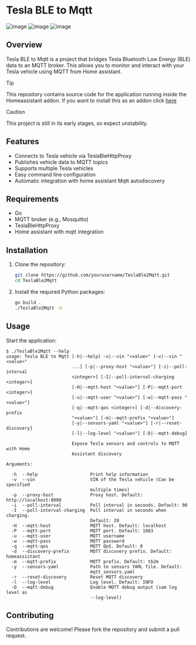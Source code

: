 # Tesla BLE to Mqtt

![image](https://github.com/user-attachments/assets/6870823b-899b-4706-bfb8-272f8deb32f6)
![image](https://github.com/user-attachments/assets/66841ccf-9ed1-446f-adef-f274f25d983e)
![image](https://github.com/user-attachments/assets/1e257de9-1b73-4436-a76f-a2cab549910c)

## Overview

Tesla BLE to Mqtt is a project that bridges Tesla Bluetooth Low Energy (BLE) data to an MQTT broker. This allows you to monitor and interact with your Tesla vehicle using MQTT from Home assistant.

> [!TIP]
> This repository contains source code for the application running inside the Homeassistant addon. If you want to install this as an addon click [here](https://github.com/Lenart12/TeslaBle2Mqtt-addon)

> [!CAUTION]
> This project is still in its early stages, so expect unstability.

## Features

- Connects to Tesla vehicle via TeslaBleHttpProxy
- Publishes vehicle data to MQTT topics
- Supports multiple Tesla vehicles
- Easy command line configuration
- Automatic integration with home assistant Mqtt autodiscovery

## Requirements

- Go
- MQTT broker (e.g., Mosquitto)
- TeslaBleHttpProxy
- Home assistant with mqtt integration

## Installation

1. Clone the repository:
    ```sh
    git clone https://github.com/yourusername/TeslaBle2Mqtt.git
    cd TeslaBle2Mqtt
    ```

2. Install the required Python packages:
    ```sh
    go build .
    ./TeslaBle2Mqtt -h
    ```

## Usage

Start the application:
```
$ ./TeslaBle2Mqtt --help
usage: Tesla BLE to Mqtt [-h|--help] -v|--vin "<value>" [-v|--vin "<value>"
                         ...] [-p|--proxy-host "<value>"] [-i|--poll-interval
                         <integer>] [-I|--poll-interval-charging <integer>]
                         [-H|--mqtt-host "<value>"] [-P|--mqtt-port <integer>]
                         [-u|--mqtt-user "<value>"] [-w|--mqtt-pass "<value>"]
                         [-q|--mqtt-qos <integer>] [-d|--discovery-prefix
                         "<value>"] [-m|--mqtt-prefix "<value>"]
                         [-y|--sensors-yaml "<value>"] [-r|--reset-discovery]
                         [-l|--log-level "<value>"] [-D|--mqtt-debug]

                         Expose Tesla sensors and controls to MQTT with Home
                         Assistant discovery

Arguments:

  -h  --help                    Print help information
  -v  --vin                     VIN of the Tesla vehicle (Can be specified
                                multiple times)
  -p  --proxy-host              Proxy host. Default: http://localhost:8080
  -i  --poll-interval           Poll interval in seconds. Default: 90
  -I  --poll-interval-charging  Poll interval in seconds when charging.
                                Default: 20
  -H  --mqtt-host               MQTT host. Default: localhost
  -P  --mqtt-port               MQTT port. Default: 1883
  -u  --mqtt-user               MQTT username
  -w  --mqtt-pass               MQTT password
  -q  --mqtt-qos                MQTT QoS. Default: 0
  -d  --discovery-prefix        MQTT discovery prefix. Default: homeassistant
  -m  --mqtt-prefix             MQTT prefix. Default: tb2m
  -y  --sensors-yaml            Path to sensors YAML file. Default:
                                mqtt_sensors.yaml
  -r  --reset-discovery         Reset MQTT discovery
  -l  --log-level               Log level. Default: INFO
  -D  --mqtt-debug              Enable MQTT debug output (sam log level as
                                --log-level)
```


## Contributing

Contributions are welcome! Please fork the repository and submit a pull request.

